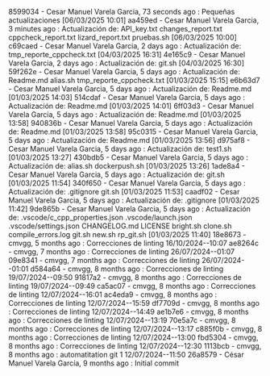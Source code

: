 8599034 - Cesar Manuel Varela Garcia, 73 seconds ago : Pequeñas actualizaciones [06/03/2025 10:01]
aa459ed - Cesar Manuel Varela Garcia, 3 minutes ago : Actualización de: API_key.txt changes_report.txt cppcheck_report.txt lizard_report.txt pruebas.sh  [06/03/2025 10:00]
c69caed - Cesar Manuel Varela Garcia, 2 days ago : Actualización de: tmp_reporte_cppcheck.txt  [04/03/2025 16:31]
4e165c9 - Cesar Manuel Varela Garcia, 2 days ago : Actualización de: git.sh  [04/03/2025 16:30]
59f262e - Cesar Manuel Varela Garcia, 5 days ago : Actualización de: Readme.md alias.sh tmp_reporte_cppcheck.txt  [01/03/2025 15:15]
e6b63d7 - Cesar Manuel Varela Garcia, 5 days ago : Actualización de: Readme.md  [01/03/2025 14:03]
514cdaf - Cesar Manuel Varela Garcia, 5 days ago : Actualización de: Readme.md  [01/03/2025 14:01]
6ff03d3 - Cesar Manuel Varela Garcia, 5 days ago : Actualización de: Readme.md  [01/03/2025 13:58]
940836b - Cesar Manuel Varela Garcia, 5 days ago : Actualización de: Readme.md  [01/03/2025 13:58]
95c0315 - Cesar Manuel Varela Garcia, 5 days ago : Actualización de: Readme.md  [01/03/2025 13:56]
d975af8 - Cesar Manuel Varela Garcia, 5 days ago : Actualización de: test1.sh  [01/03/2025 13:27]
430bdb5 - Cesar Manuel Varela Garcia, 5 days ago : Actualización de: alias.sh dockerpush.sh  [01/03/2025 13:26]
1ade8a4 - Cesar Manuel Varela Garcia, 5 days ago : Actualización de: git.sh  [01/03/2025 11:54]
340f650 - Cesar Manuel Varela Garcia, 5 days ago : Actualización de: .gitignore git.sh  [01/03/2025 11:53]
caadf02 - Cesar Manuel Varela Garcia, 5 days ago : Actualización de: .gitignore  [01/03/2025 11:42]
9de865b - Cesar Manuel Varela Garcia, 5 days ago : Actualización de: .vscode/c_cpp_properties.json .vscode/launch.json .vscode/settings.json CHANGELOG.md LICENSE bright.sh clone.sh compile_errors.log git.sh new.sh rp_git.sh  [01/03/2025 11:40]
18e8673 - cmvgg, 5 months ago : Correcciones de linting 16/10/2024--10:07
ae8264c - cmvgg, 7 months ago : Correcciones de linting 26/07/2024--01:07
09e8341 - cmvgg, 7 months ago : Correcciones de linting 26/07/2024--01:01
d584a64 - cmvgg, 8 months ago : Correcciones de linting 19/07/2024--09:50
91817a2 - cmvgg, 8 months ago : Correcciones de linting 19/07/2024--09:49
ca5ac07 - cmvgg, 8 months ago : Correcciones de linting 12/07/2024--16:01
ac4eda9 - cmvgg, 8 months ago : Correcciones de linting 12/07/2024--15:59
df7709d - cmvgg, 8 months ago : Correcciones de linting 12/07/2024--14:49
ae1b7e6 - cmvgg, 8 months ago : Correcciones de linting 12/07/2024--13:19
70e5a7c - cmvgg, 8 months ago : Correcciones de linting 12/07/2024--13:17
c885f0b - cmvgg, 8 months ago : Correcciones de linting 12/07/2024--13:00
fbd5304 - cmvgg, 8 months ago : Correcciones de linting 12/07/2024--12:30
1113bcb - cmvgg, 8 months ago : automatitation git 1 12/07/2024--11:50
26a8579 - César Manuel Varela García, 9 months ago : Initial commit